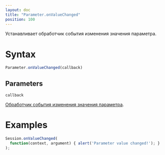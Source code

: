 ```yaml
---
layout: doc
title: "Parameter.onValueChanged"
position: 100
---
```


Устанавливает обработчик события изменения значения параметра.

# Syntax

```js
Parameter.onValueChanged(callback)
```

## Parameters

`callback`

[Обработчик события изменения значения параметра](../../Script/).

# Examples

```js
Session.onValueChanged(
  function(context, argument) { alert('Parameter value changed!'); }
);
```
